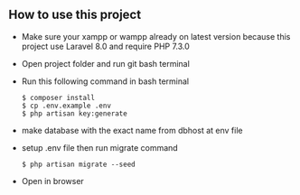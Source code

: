 ## How to use this project

- Make sure your xampp or wampp already on latest version because this project use Laravel 8.0 and require PHP 7.3.0
- Open project folder and run git bash terminal
- Run this following command in bash terminal

      $ composer install
      $ cp .env.example .env
      $ php artisan key:generate
- make database with the exact name from dbhost at env file
- setup .env file then run migrate command

      $ php artisan migrate --seed
      
- Open in browser 
  

